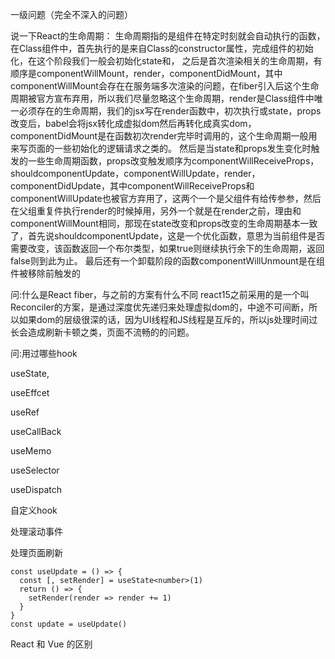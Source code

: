 一级问题（完全不深入的问题）

说一下React的生命周期：
生命周期指的是组件在特定时刻就会自动执行的函数，在Class组件中，首先执行的是来自Class的constructor属性，完成组件的初始化，在这个阶段我们一般会初始化state和，
之后是首次渲染相关的生命周期，有顺序是componentWillMount，render，componentDidMount，其中componentWillMount会存在在服务端多次渲染的问题，在fiber引入后这个生命周期被官方宣布弃用，所以我们尽量忽略这个生命周期，render是Class组件中唯一必须存在的生命周期，我们的jsx写在render函数中，初次执行或state，props改变后，babel会将jsx转化成虚拟dom然后再转化成真实dom，componentDidMount是在函数初次render完毕时调用的，这个生命周期一般用来写页面的一些初始化的逻辑请求之类的。
然后是当state和props发生变化时触发的一些生命周期函数，props改变触发顺序为componentWillReceiveProps，shouldcomponentUpdate，componentWillUpdate，render，componentDidUpdate，其中componentWillReceiveProps和componentWillUpdate也被官方弃用了，这两个一个是父组件有给传参参，然后在父组重复件执行render的时候掉用，另外一个就是在render之前，理由和componentWillMount相同，那现在state改变和props改变的生命周期基本一致了，首先说shouldcomponentUpdate，这是一个优化函数，意思为当前组件是否需要改变，该函数返回一个布尔类型，如果true则继续执行余下的生命周期，返回false则到此为止。
最后还有一个卸载阶段的函数componentWillUnmount是在组件被移除前触发的

问:什么是React fiber，与之前的方案有什么不同
react15之前采用的是一个叫Reconciler的方案，是通过深度优先递归来处理虚拟dom的，中途不可间断，所以如果dom的层级很深的话，因为UI线程和JS线程是互斥的，所以js处理时间过长会造成刷新卡顿之类，页面不流畅的的问题。

问:用过哪些hook

useState,

useEffcet

useRef

useCallBack

useMemo

useSelector

useDispatch

自定义hook

处理滚动事件

处理页面刷新
```
const useUpdate = () => {
  const [, setRender] = useState<number>(1)
  return () => {
    setRender(render => render += 1)
  }
}
const update = useUpdate()
```

React 和 Vue 的区别

